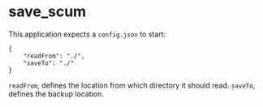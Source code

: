 # save_scum

This application expects a `config.json` to start:
```
{
    "readFrom": "./",
    "saveTo": "./"
}
```

`readFrom`, defines the location from which directory it should read.
`saveTo`, defines the backup location.